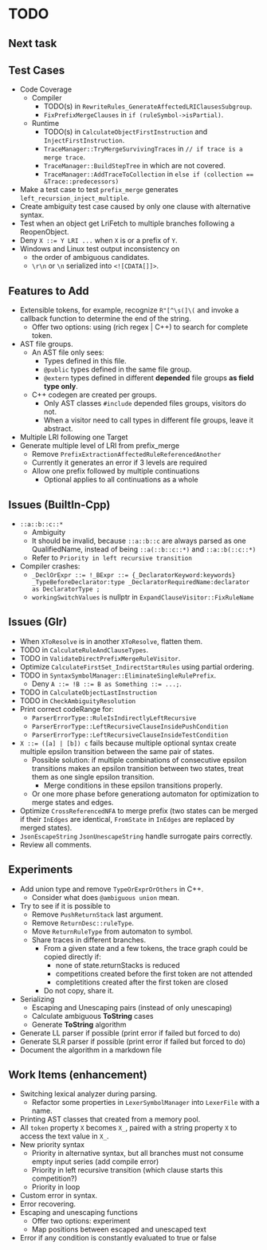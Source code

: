# TODO

## Next task

## Test Cases

- Code Coverage
  - Compiler
    - TODO(s) in `RewriteRules_GenerateAffectedLRIClausesSubgroup`.
    - `FixPrefixMergeClauses` in `if (ruleSymbol->isPartial)`.
  - Runtime
    - TODO(s) in `CalculateObjectFirstInstruction` and `InjectFirstInstruction`.
    - `TraceManager::TryMergeSurvivingTraces` in `// if trace is a merge trace`.
    - `TraceManager::BuildStepTree` in which are not covered.
    - `TraceManager::AddTraceToCollection` in `else if (collection == &Trace::predecessors)`
- Make a test case to test `prefix_merge` generates `left_recursion_inject_multiple`.
- Create ambiguity test case caused by only one clause with alternative syntax.
- Test when an object get LriFetch to multiple branches following a ReopenObject.
- Deny `X ::= Y LRI ...` when `X` is or a prefix of `Y`.
- Windows and Linux test output inconsistency on
  - the order of ambiguous candidates.
  - `\r\n` or `\n` serialized into `<![CDATA[]]>`.

## Features to Add

- Extensible tokens, for example, recognize `R"[^\s(]\(` and invoke a callback function to determine the end of the string.
  - Offer two options: using (rich regex | C++) to search for complete token.
- AST file groups.
  - An AST file only sees:
    - Types defined in this file.
    - `@public` types defined in the same file group.
    - `@extern` types defined in different **depended** file groups **as field type only**.
  - C++ codegen are created per groups.
    - Only AST classes `#include` depended files groups, visitors do not.
    - When a visitor need to call types in different file groups, leave it abstract.
- Multiple LRI following one Target
- Generate multiple level of LRI from prefix_merge
  - Remove `PrefixExtractionAffectedRuleReferencedAnother`
  - Currently it generates an error if 3 levels are required
  - Allow one prefix followed by multiple continuations
    - Optional applies to all continuations as a whole

## Issues (BuiltIn-Cpp)

- `::a::b::c::*`
  - Ambiguity
  - It should be invalid, because `::a::b::c` are always parsed as one QualifiedName, instead of being `::a(::b::c::*)` and `::a::b(::c::*)`
  - Refer to `Priority in left recursive transition`
- Compiler crashes:
  - `_DeclOrExpr ::= !_BExpr ::= {_DeclaratorKeyword:keywords} _TypeBeforeDeclarator:type _DeclaratorRequiredName:declarator as DeclaratorType ;`
  - `workingSwitchValues` is nullptr in `ExpandClauseVisitor::FixRuleName`

## Issues (Glr)

- When `XToResolve` is in another `XToResolve`, flatten them.
- TODO in `CalculateRuleAndClauseTypes`.
- TODO in `ValidateDirectPrefixMergeRuleVisitor`.
- Optimize `CalculateFirstSet_IndirectStartRules` using partial ordering.
- TODO in `SyntaxSymbolManager::EliminateSingleRulePrefix`.
  - Deny `A ::= !B ::= B as Something ::= ...;`.
- TODO in `CalculateObjectLastInstruction`
- TODO in `CheckAmbiguityResolution`
- Print correct codeRange for:
  - `ParserErrorType::RuleIsIndirectlyLeftRecursive`
  - `ParserErrorType::LeftRecursiveClauseInsidePushCondition`
  - `ParserErrorType::LeftRecursiveClauseInsideTestCondition`
- `X ::= ([a] | [b]) c` fails because multiple optional syntax create multiple epsilon transition between the same pair of states.
  - Possible solution: if multiple combinations of consecutive epsilon transitions makes an epsilon transition between two states, treat them as one single epsilon transition.
    - Merge conditions in these epsilon transitions properly.
  - Or one more phase before generationg automaton for optimization to merge states and edges.
- Optimize `CrossReferencedNFA` to merge prefix (two states can be merged if their `InEdges` are identical, `FromState` in `InEdges` are replaced by merged states).
- `JsonEscapeString` `JsonUnescapeString` handle surrogate pairs correctly.
- Review all comments.

## Experiments

- Add union type and remove `TypeOrExprOrOthers` in C++.
  - Consider what does `@ambiguous union` mean.
- Try to see if it is possible to
  - Remove `PushReturnStack` last argument.
  - Remove `ReturnDesc::ruleType`.
  - Move `ReturnRuleType` from automaton to symbol.
  - Share traces in different branches.
    - From a given state and a few tokens, the trace graph could be copied directly if:
      - none of state.returnStacks is reduced
      - competitions created before the first token are not attended
      - completitions created after the first token are closed
    - Do not copy, share it.
- Serializing
  - Escaping and Unescaping pairs (instead of only unescaping)
  - Calculate ambiguous **ToString** cases
  - Generate **ToString** algorithm
- Generate LL parser if possible (print error if failed but forced to do)
- Generate SLR parser if possible (print error if failed but forced to do)
- Document the algorithm in a markdown file

## Work Items (enhancement)

- Switching lexical analyzer during parsing.
  - Refactor some properties in `LexerSymbolManager` into `LexerFile` with a name.
- Printing AST classes that created from a memory pool.
- All `token` property `X` becomes `X_`, paired with a string property `X` to access the text value in `X_`.
- New priority syntax
  - Priority in alternative syntax, but all branches must not consume empty input series (add compile error)
  - Priority in left recursive transition (which clause starts this competition?)
  - Priority in loop
- Custom error in syntax.
- Error recovering.
- Escaping and unescaping functions
  - Offer two options: experiment
  - Map positions between escaped and unescaped text
- Error if any condition is constantly evaluated to true or false
